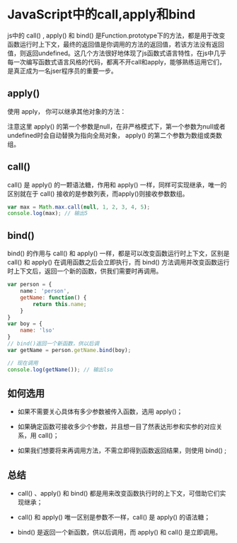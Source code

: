 # JavaScript中的call,apply和bind

js中的 call() ,  apply() 和 bind() 是Function.prototype下的方法，都是用于改变函数运行时上下文，最终的返回值是你调用的方法的返回值，若该方法没有返回值，则返回undefined。这几个方法很好地体现了js函数式语言特性，在js中几乎每一次编写函数式语言风格的代码，都离不开call和apply，能够熟练运用它们，是真正成为一名jser程序员的重要一步。

## apply()

使用 apply， 你可以继承其他对象的方法：

注意这里 apply() 的第一个参数是null，在非严格模式下，第一个参数为null或者undefined时会自动替换为指向全局对象， apply() 的第二个参数为数组或类数组。

## call()

call() 是 apply() 的一颗语法糖，作用和 apply() 一样，同样可实现继承，唯一的区别就在于 call() 接收的是参数列表，而apply()则接收参数数组。

```javascript
var max = Math.max.call(null, 1, 2, 3, 4, 5);
console.log(max); // 输出5
```

## bind()

bind() 的作用与 call() 和 apply() 一样，都是可以改变函数运行时上下文，区别是 call() 和 apply() 在调用函数之后会立即执行，而 bind() 方法调用并改变函数运行时上下文后，返回一个新的函数，供我们需要时再调用。

```javascript
var person = {
	name： 'person',
	getName: function() {
        return this.name;
	}
}
var boy = {
    name: 'lso'
}
// bind()返回一个新函数，供以后调
var getName = person.getName.bind(boy);

// 现在调用
console.log(getName()); // 输出lso
```

## 如何选用

- 如果不需要关心具体有多少参数被传入函数，选用 apply()；

- 如果确定函数可接收多少个参数，并且想一目了然表达形参和实参的对应关系，用 call()；

- 如果我们想要将来再调用方法，不需立即得到函数返回结果，则使用 bind() ;

## 总结

- call() 、apply() 和 bind() 都是用来改变函数执行时的上下文，可借助它们实现继承；

- call() 和 apply() 唯一区别是参数不一样，call() 是 apply() 的语法糖；

- bind() 是返回一个新函数，供以后调用，而 apply() 和 call() 是立即调用。

